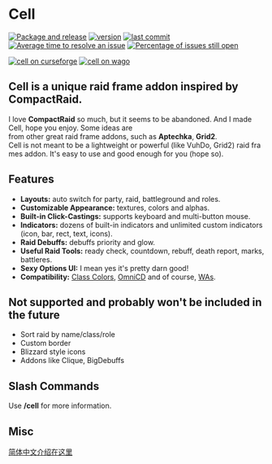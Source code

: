 # Cell

[![Package and release](https://img.shields.io/github/workflow/status/enderneko/Cell/Package%20and%20release)](https://github.com/enderneko/Cell/actions/workflows/release.yml)
[![version](https://img.shields.io/github/v/release/enderneko/Cell)](https://github.com/enderneko/Cell/releases)
[![last commit](https://img.shields.io/github/last-commit/enderneko/Cell)](https://github.com/enderneko/Cell/commits/master)
[![Average time to resolve an issue](http://isitmaintained.com/badge/resolution/enderneko/Cell.svg)](http://isitmaintained.com/project/enderneko/Cell "Average time to resolve an issue")
[![Percentage of issues still open](http://isitmaintained.com/badge/open/enderneko/Cell.svg)](http://isitmaintained.com/project/enderneko/Cell "Percentage of issues still open")

[![cell on curseforge](https://img.shields.io/badge/dynamic/json?color=f16436&label=CurseForge&query=%24.downloads.total&url=https%3A%2F%2Fapi.cfwidget.com%2F409666&style=flat)](https://www.curseforge.com/wow/addons/cell)
[![cell on wago](https://img.shields.io/badge/Wago-Cell-ad1319)](https://addons.wago.io/addons/cell)

## Cell is a unique raid frame addon inspired by CompactRaid.
I love __CompactRaid__ so much, but it seems to be abandoned. And I made Cell, hope you enjoy.
Some ideas are from other great raid frame addons, such as __Aptechka__, __Grid2__.
Cell is not meant to be a lightweight or powerful (like VuhDo, Grid2) raid frames addon.
It's easy to use and good enough for you (hope so). 

## Features

- __Layouts:__ auto switch for party, raid, battleground and roles. 
- __Customizable Appearance:__ textures, colors and alphas.
- __Built-in Click-Castings:__ supports keyboard and multi-button mouse.
- __Indicators:__ dozens of built-in indicators and unlimited custom indicators (icon, bar, rect, text, icons).
- __Raid Debuffs:__ debuffs priority and glow.
- __Useful Raid Tools:__ ready check, countdown, rebuff, death report, marks, battleres.
- __Sexy Options UI:__ I mean yes it's pretty darn good!
- __Compatibility:__ [Class Colors](https://www.curseforge.com/wow/addons/classcolors), [OmniCD](https://www.curseforge.com/wow/addons/omnicd) and of course, [WAs](https://wago.io/weakauras).

## Not supported and probably won't be included in the future

- Sort raid by name/class/role
- Custom border
- Blizzard style icons
- Addons like Clique, BigDebuffs

## Slash Commands

Use __/cell__ for more information. 

## Misc

[简体中文介绍在这里](https://bbs.nga.cn/read.php?tid=23488341)